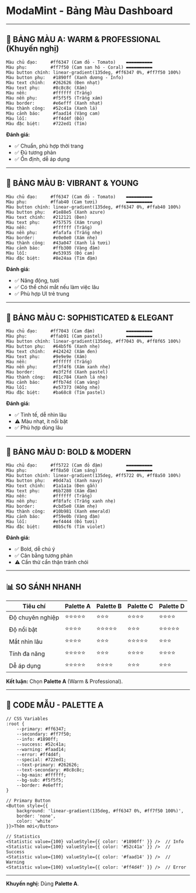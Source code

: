 # ModaMint - Bảng Màu Dashboard

---

## 🎨 BẢNG MÀU A: WARM & PROFESSIONAL (Khuyến nghị)

```
Màu chủ đạo:     #ff6347 (Cam đỏ - Tomato)    ▬▬▬▬▬▬▬▬▬▬
Màu phụ:         #ff7f50 (Cam san hô - Coral) ▬▬▬▬▬▬▬▬▬▬
Màu button chính: linear-gradient(135deg, #ff6347 0%, #ff7f50 100%)
Màu button phụ:   #1890ff (Xanh dương - Info)
Màu text chính:   #262626 (Đen nhạt)
Màu text phụ:     #8c8c8c (Xám)
Màu nền:          #ffffff (Trắng)
Màu nền phụ:      #f5f5f5 (Trắng xám)
Màu border:       #e6efff (Xanh nhạt)
Màu thành công:   #52c41a (Xanh lá)
Màu cảnh báo:     #faad14 (Vàng cam)
Màu lỗi:          #ff4d4f (Đỏ)
Màu đặc biệt:     #722ed1 (Tím)
```

**Đánh giá:**
- ✅ Chuẩn, phù hợp thời trang
- ✅ Đủ tương phản
- ✅ Ổn định, dễ áp dụng

---

## 🎨 BẢNG MÀU B: VIBRANT & YOUNG

```
Màu chủ đạo:     #ff6347 (Cam đỏ - Tomato)    ▬▬▬▬▬▬▬▬▬▬
Màu phụ:         #ffab40 (Cam tươi)           ▬▬▬▬▬▬▬▬▬▬
Màu button chính: linear-gradient(135deg, #ff6347 0%, #ffab40 100%)
Màu button phụ:   #1e88e5 (Xanh azure)
Màu text chính:   #212121 (Đen)
Màu text phụ:     #757575 (Xám trung)
Màu nền:          #ffffff (Trắng)
Màu nền phụ:      #fafafa (Trắng nhẹ)
Màu border:       #e0e0e0 (Xám nhẹ)
Màu thành công:   #43a047 (Xanh lá tươi)
Màu cảnh báo:     #ffb300 (Vàng đậm)
Màu lỗi:          #e53935 (Đỏ cam)
Màu đặc biệt:     #8e24aa (Tím đậm)
```

**Đánh giá:**
- ✅ Năng động, tươi
- ✅ Có thể chói mắt nếu làm việc lâu
- ✅ Phù hợp UI trẻ trung

---

## 🎨 BẢNG MÀU C: SOPHISTICATED & ELEGANT

```
Màu chủ đạo:     #ff7043 (Cam đậm)            ▬▬▬▬▬▬▬▬▬▬
Màu phụ:         #ffab91 (Cam pastel)         ▬▬▬▬▬▬▬▬▬▬
Màu button chính: linear-gradient(135deg, #ff7043 0%, #ff8f65 100%)
Màu button phụ:   #64b5f6 (Xanh nhẹ)
Màu text chính:   #424242 (Xám đen)
Màu text phụ:     #9e9e9e (Xám)
Màu nền:          #ffffff (Trắng)
Màu nền phụ:      #f3f4f6 (Xám xanh nhẹ)
Màu border:       #e3f2fd (Xanh pastel)
Màu thành công:   #81c784 (Xanh lá nhẹ)
Màu cảnh báo:     #ffb74d (Cam vàng)
Màu lỗi:          #e57373 (Hồng nhẹ)
Màu đặc biệt:     #ba68c8 (Tím pastel)
```

**Đánh giá:**
- ✅ Tinh tế, dễ nhìn lâu
- ⚠️ Màu nhạt, ít nổi bật
- ✅ Phù hợp dùng lâu

---

## 🎨 BẢNG MÀU D: BOLD & MODERN

```
Màu chủ đạo:     #ff5722 (Cam đỏ đậm)         ▬▬▬▬▬▬▬▬▬▬
Màu phụ:         #ff8a50 (Cam sáng)           ▬▬▬▬▬▬▬▬▬▬
Màu button chính: linear-gradient(135deg, #ff5722 0%, #ff8a50 100%)
Màu button phụ:   #0d47a1 (Xanh navy)
Màu text chính:   #1a1a1a (Đen gần)
Màu text phụ:     #6b7280 (Xám đậm)
Màu nền:          #ffffff (Trắng)
Màu nền phụ:      #f8fafc (Trắng xanh nhẹ)
Màu border:       #cbd5e0 (Xám nhẹ)
Màu thành công:   #10b981 (Xanh emerald)
Màu cảnh báo:     #f59e0b (Vàng đậm)
Màu lỗi:          #ef4444 (Đỏ tươi)
Màu đặc biệt:     #8b5cf6 (Tím violet)
```

**Đánh giá:**
- ✅ Bold, dễ chú ý
- ✅ Cân bằng tương phản
- ⚠️ Cần thử cẩn thận tránh chói

---

## 📊 SO SÁNH NHANH

| Tiêu chí | Palette A | Palette B | Palette C | Palette D |
|----------|-----------|-----------|-----------|-----------|
| Độ chuyên nghiệp | ⭐⭐⭐⭐⭐ | ⭐⭐⭐ | ⭐⭐⭐⭐ | ⭐⭐⭐⭐ |
| Độ nổi bật | ⭐⭐⭐⭐ | ⭐⭐⭐⭐⭐ | ⭐⭐⭐ | ⭐⭐⭐⭐⭐ |
| Mắt nhìn lâu | ⭐⭐⭐⭐ | ⭐⭐⭐ | ⭐⭐⭐⭐⭐ | ⭐⭐⭐ |
| Tính đa năng | ⭐⭐⭐⭐⭐ | ⭐⭐⭐ | ⭐⭐⭐⭐ | ⭐⭐⭐⭐ |
| Dễ áp dụng | ⭐⭐⭐⭐⭐ | ⭐⭐⭐⭐ | ⭐⭐⭐ | ⭐⭐⭐ |

**Kết luận:** Chọn **Palette A** (Warm & Professional).

---

## 📝 CODE MẪU - PALETTE A

```tsx
// CSS Variables
:root {
    --primary: #ff6347;
    --secondary: #ff7f50;
    --info: #1890ff;
    --success: #52c41a;
    --warning: #faad14;
    --error: #ff4d4f;
    --special: #722ed1;
    --text-primary: #262626;
    --text-secondary: #8c8c8c;
    --bg-main: #ffffff;
    --bg-sub: #f5f5f5;
    --border: #e6efff;
}

// Primary Button
<Button style={{ 
    background: 'linear-gradient(135deg, #ff6347 0%, #ff7f50 100%)',
    border: 'none',
    color: 'white'
}}>Thêm mới</Button>

// Statistics
<Statistic value={100} valueStyle={{ color: '#1890ff' }} />  // Info
<Statistic value={100} valueStyle={{ color: '#52c41a' }} />  // Success
<Statistic value={100} valueStyle={{ color: '#faad14' }} />  // Warning
<Statistic value={100} valueStyle={{ color: '#ff4d4f' }} />  // Error
```

---

**Khuyến nghị:** Dùng **Palette A**.
